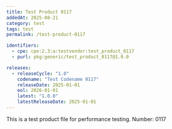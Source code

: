 ```yaml
---
title: Test Product 0117
addedAt: 2025-08-21
category: test
tags: test
permalink: /test-product-0117

identifiers:
  - cpe: cpe:2.3:a:testvendor:test_product_0117
  - purl: pkg:generic/test_product_0117@1.0.0

releases:
  - releaseCycle: "1.0"
    codename: "Test Codename 0117"
    releaseDate: 2025-01-01
    eol: 2026-01-01
    latest: "1.0.0"
    latestReleaseDate: 2025-01-01
---
```


This is a test product file for performance testing. Number: 0117
